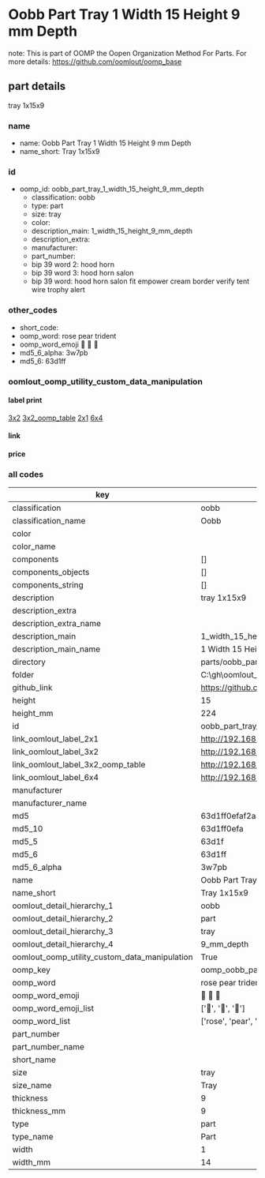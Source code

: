 # Oobb Part Tray 1 Width 15 Height 9 mm Depth  

note: This is part of OOMP the Oopen Organization Method For Parts. For more details: https://github.com/oomlout/oomp_base

##  part details
  



tray 1x15x9



### name
* name: Oobb Part Tray 1 Width 15 Height 9 mm Depth
* name_short: Tray 1x15x9 
### id
* oomp_id: oobb_part_tray_1_width_15_height_9_mm_depth
  * classification: oobb
  * type: part
  * size: tray
  * color: 
  * description_main: 1_width_15_height_9_mm_depth
  * description_extra: 
  * manufacturer: 
  * part_number: 
  * bip 39 word 2: hood horn
  * bip 39 word 3: hood horn salon
  * bip 39 word: hood horn salon fit empower cream border verify tent wire trophy alert

### other_codes
* short_code: 
* oomp_word: rose pear trident
* oomp_word_emoji :rose: :pear: :trident:
* md5_6_alpha: 3w7pb
* md5_6: 63d1ff






### oomlout_oomp_utility_custom_data_manipulation
#### label print
[3x2](http://192.168.1.245:1112/?label=oomp%203w7pb)
[3x2_oomp_table](http://192.168.1.108:1112/?label=oomp%203w7pb)
[2x1](http://192.168.1.242:1112/?label=oomp%203w7pb)
[6x4](http://192.168.1.55:1112/?label=oomp%203w7pb)    

#### link

                              

#### price







### all codes 
| key | value |  
| --- | --- |  
| classification | oobb |  
| classification_name | Oobb |  
| color |  |  
| color_name |  |  
| components | [] |  
| components_objects | [] |  
| components_string | [] |  
| description | tray 1x15x9 |  
| description_extra |  |  
| description_extra_name |  |  
| description_main | 1_width_15_height_9_mm_depth |  
| description_main_name | 1 Width 15 Height 9 mm Depth |  
| directory | parts/oobb_part_tray_1_width_15_height_9_mm_depth |  
| folder | C:\gh\oomlout_oobb_version_4_generated_parts\things\oobb_part_tray_1_width_15_height_9_mm_depth |  
| github_link | https://github.com/oomlout/oomlout_oomp_part_src/tree/main/parts/oobb_part_tray_1_width_15_height_9_mm_depth |  
| height | 15 |  
| height_mm | 224 |  
| id | oobb_part_tray_1_width_15_height_9_mm_depth |  
| link_oomlout_label_2x1 | http://192.168.1.242:1112/?label=oomp%203w7pb |  
| link_oomlout_label_3x2 | http://192.168.1.245:1112/?label=oomp%203w7pb |  
| link_oomlout_label_3x2_oomp_table | http://192.168.1.108:1112/?label=oomp%203w7pb |  
| link_oomlout_label_6x4 | http://192.168.1.55:1112/?label=oomp%203w7pb |  
| manufacturer |  |  
| manufacturer_name |  |  
| md5 | 63d1ff0efaf2a338cba4857d7d1b636a |  
| md5_10 | 63d1ff0efa |  
| md5_5 | 63d1f |  
| md5_6 | 63d1ff |  
| md5_6_alpha | 3w7pb |  
| name | Oobb Part Tray 1 Width 15 Height 9 mm Depth |  
| name_short | Tray 1x15x9  |  
| oomlout_detail_hierarchy_1 | oobb |  
| oomlout_detail_hierarchy_2 | part |  
| oomlout_detail_hierarchy_3 | tray |  
| oomlout_detail_hierarchy_4 | 9_mm_depth |  
| oomlout_oomp_utility_custom_data_manipulation | True |  
| oomp_key | oomp_oobb_part_tray_1_width_15_height_9_mm_depth |  
| oomp_word | rose pear trident |  
| oomp_word_emoji | :rose: :pear: :trident: |  
| oomp_word_emoji_list | [':rose:', ':pear:', ':trident:'] |  
| oomp_word_list | ['rose', 'pear', 'trident'] |  
| part_number |  |  
| part_number_name |  |  
| short_name |  |  
| size | tray |  
| size_name | Tray |  
| thickness | 9 |  
| thickness_mm | 9 |  
| type | part |  
| type_name | Part |  
| width | 1 |  
| width_mm | 14 |  
